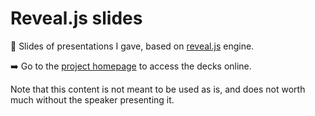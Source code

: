 # Reveal.js slides

🎤 Slides of presentations I gave, based on [reveal.js](https://revealjs.com) engine.

➡️ Go to the [project homepage](https://jsoulet.github.io/revealjs-slides/) to access the decks online.

Note that this content is not meant to be used as is, and does not worth much without the speaker presenting it.